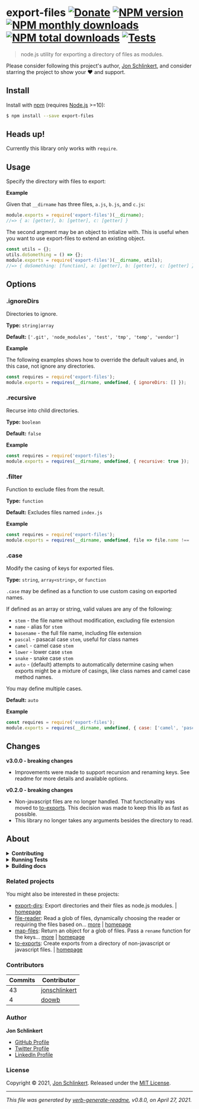 # export-files [![Donate](https://img.shields.io/badge/Donate-PayPal-green.svg)](https://paypal.me/jonathanschlinkert?locale.x=en_US) [![NPM version](https://img.shields.io/npm/v/export-files.svg?style=flat)](https://www.npmjs.com/package/export-files) [![NPM monthly downloads](https://img.shields.io/npm/dm/export-files.svg?style=flat)](https://npmjs.org/package/export-files) [![NPM total downloads](https://img.shields.io/npm/dt/export-files.svg?style=flat)](https://npmjs.org/package/export-files) [![Tests](https://github.com/jonschlinkert/export-files/actions/workflows/test.yml/badge.svg)](https://github.com/jonschlinkert/export-files/actions/workflows/test.yml)

> node.js utility for exporting a directory of files as modules.

Please consider following this project's author, [Jon Schlinkert](https://github.com/jonschlinkert), and consider starring the project to show your :heart: and support.

## Install

Install with [npm](https://www.npmjs.com/) (requires [Node.js](https://nodejs.org/en/) >=10):

```sh
$ npm install --save export-files
```

## Heads up!

Currently this library only works with `require`.

## Usage

Specify the directory with files to export:

**Example**

Given that `__dirname` has three files, `a.js`, `b.js`, and `c.js`:

```js
module.exports = require('export-files')(__dirname);
//=> { a: [getter], b: [getter], c: [getter] }
```

The second argment may be an object to intialize with. This is useful when you want to use export-files to extend an existing object.

```js
const utils = {};
utils.doSomething = () => {};
module.exports = require('export-files')(__dirname, utils);
//=> { doSomething: [function], a: [getter], b: [getter], c: [getter] }
```

## Options

### .ignoreDirs

Directories to ignore.

**Type:** `string|array`

**Default:** `['.git', 'node_modules', 'test', 'tmp', 'temp', 'vendor']`

**Example**

The following examples shows how to override the default values and, in this case, not ignore any directories.

```js
const requires = require('export-files');
module.exports = requires(__dirname, undefined, { ignoreDirs: [] });
```

### .recursive

Recurse into child directories.

**Type:** `boolean`

**Default:** `false`

**Example**

```js
const requires = require('export-files');
module.exports = requires(__dirname, undefined, { recursive: true });
```

### .filter

Function to exclude files from the result.

**Type:** `function`

**Default:** Excludes files named `index.js`

**Example**

```js
const requires = require('export-files');
module.exports = requires(__dirname, undefined, file => file.name !== 'a.js');
```

### .case

Modify the casing of keys for exported files.

**Type:** `string`, `array<string>`, or `function`

`.case` may be defined as a function to use custom casing on exported names.

If defined as an array or string, valid values are any of the following:

* `stem` - the file name without modification, excluding file extension
* `name` - alias for `stem`
* `basename` - the full file name, including file extension
* `pascal` - pasacal case `stem`, useful for class names
* `camel` - camel case `stem`
* `lower` - lower case `stem`
* `snake` - snake case `stem`
* `auto` - (default) attempts to automatically determine casing when exports might be a mixture of casings, like class names and camel case method names.

You may define multiple cases.

**Default:** `auto`

**Example**

```js
const requires = require('export-files');
module.exports = requires(__dirname, undefined, { case: ['camel', 'pascal'] });
```

## Changes

**v3.0.0 - breaking changes**

* Improvements were made to support recursion and renaming keys. See readme for more details and available options.

**v0.2.0 - breaking changes**

* Non-javascript files are no longer handled. That functionality was moved to [to-exports](https://github.com/jonschlinkert/to-exports). This decision was made to keep this lib as fast as possible.
* This library no longer takes any arguments besides the directory to read.

## About

<details>
<summary><strong>Contributing</strong></summary>

Pull requests and stars are always welcome. For bugs and feature requests, [please create an issue](../../issues/new).

</details>

<details>
<summary><strong>Running Tests</strong></summary>

Running and reviewing unit tests is a great way to get familiarized with a library and its API. You can install dependencies and run tests with the following command:

```sh
$ npm install && npm test
```

</details>

<details>
<summary><strong>Building docs</strong></summary>

_(This project's readme.md is generated by [verb](https://github.com/verbose/verb-generate-readme), please don't edit the readme directly. Any changes to the readme must be made in the [.verb.md](.verb.md) readme template.)_

To generate the readme, run the following command:

```sh
$ npm install -g verbose/verb#dev verb-generate-readme && verb
```

</details>

### Related projects

You might also be interested in these projects:

* [export-dirs](https://www.npmjs.com/package/export-dirs): Export directories and their files as node.js modules. | [homepage](https://github.com/jonschlinkert/export-dirs "Export directories and their files as node.js modules.")
* [file-reader](https://www.npmjs.com/package/file-reader): Read a glob of files, dynamically choosing the reader or requiring the files based on… [more](https://github.com/jonschlinkert/file-reader) | [homepage](https://github.com/jonschlinkert/file-reader "Read a glob of files, dynamically choosing the reader or requiring the files based on the file extension.")
* [map-files](https://www.npmjs.com/package/map-files): Return an object for a glob of files. Pass a `rename` function for the keys… [more](https://github.com/jonschlinkert/map-files) | [homepage](https://github.com/jonschlinkert/map-files "Return an object for a glob of files. Pass a `rename` function for the keys, or a `parse` function for the content, allowing it to be used for readable or require-able files.")
* [to-exports](https://www.npmjs.com/package/to-exports): Create exports from a directory of non-javascript or javascript files. | [homepage](https://github.com/jonschlinkert/to-exports "Create exports from a directory of non-javascript or javascript files.")

### Contributors

| **Commits** | **Contributor** |  
| --- | --- |  
| 43 | [jonschlinkert](https://github.com/jonschlinkert) |  
| 4  | [doowb](https://github.com/doowb) |  

### Author

**Jon Schlinkert**

* [GitHub Profile](https://github.com/jonschlinkert)
* [Twitter Profile](https://twitter.com/jonschlinkert)
* [LinkedIn Profile](https://linkedin.com/in/jonschlinkert)

### License

Copyright © 2021, [Jon Schlinkert](https://github.com/jonschlinkert).
Released under the [MIT License](LICENSE).

***

_This file was generated by [verb-generate-readme](https://github.com/verbose/verb-generate-readme), v0.8.0, on April 27, 2021._